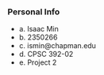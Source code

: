 ### Personal Info
<ul>
<li>a. Isaac Min</li>
<li>b. 2350266</li>
<li>c. ismin@chapman.edu</li>
<li>d. CPSC 392-02</li>
<li>e. Project 2</li>
</ul>